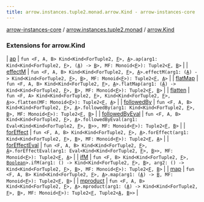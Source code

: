 ```yaml
---
title: arrow.instances.tuple2.monad.arrow.Kind - arrow-instances-core
---
```


[arrow-instances-core](../../index.html) / [arrow.instances.tuple2.monad](../index.html) / [arrow.Kind](./index.html)

### Extensions for arrow.Kind

| [ap](ap.html) | `fun <F, A, B> Kind<Kind<ForTuple2, `[`F`](ap.html#F)`>, `[`A`](ap.html#A)`>.ap(arg1: Kind<Kind<ForTuple2, `[`F`](ap.html#F)`>, (`[`A`](ap.html#A)`) -> `[`B`](ap.html#B)`>, MF: Monoid<`[`F`](ap.html#F)`>): Tuple2<`[`F`](ap.html#F)`, `[`B`](ap.html#B)`>` |
| [effectM](effect-m.html) | `fun <F, A, B> Kind<Kind<ForTuple2, `[`F`](effect-m.html#F)`>, `[`A`](effect-m.html#A)`>.effectM(arg1: (`[`A`](effect-m.html#A)`) -> Kind<Kind<ForTuple2, `[`F`](effect-m.html#F)`>, `[`B`](effect-m.html#B)`>, MF: Monoid<`[`F`](effect-m.html#F)`>): Tuple2<`[`F`](effect-m.html#F)`, `[`A`](effect-m.html#A)`>` |
| [flatMap](flat-map.html) | `fun <F, A, B> Kind<Kind<ForTuple2, `[`F`](flat-map.html#F)`>, `[`A`](flat-map.html#A)`>.flatMap(arg1: (`[`A`](flat-map.html#A)`) -> Kind<Kind<ForTuple2, `[`F`](flat-map.html#F)`>, `[`B`](flat-map.html#B)`>, MF: Monoid<`[`F`](flat-map.html#F)`>): Tuple2<`[`F`](flat-map.html#F)`, `[`B`](flat-map.html#B)`>` |
| [flatten](flatten.html) | `fun <F, A> Kind<Kind<ForTuple2, `[`F`](flatten.html#F)`>, Kind<Kind<ForTuple2, `[`F`](flatten.html#F)`>, `[`A`](flatten.html#A)`>>.flatten(MF: Monoid<`[`F`](flatten.html#F)`>): Tuple2<`[`F`](flatten.html#F)`, `[`A`](flatten.html#A)`>` |
| [followedBy](followed-by.html) | `fun <F, A, B> Kind<Kind<ForTuple2, `[`F`](followed-by.html#F)`>, `[`A`](followed-by.html#A)`>.followedBy(arg1: Kind<Kind<ForTuple2, `[`F`](followed-by.html#F)`>, `[`B`](followed-by.html#B)`>, MF: Monoid<`[`F`](followed-by.html#F)`>): Tuple2<`[`F`](followed-by.html#F)`, `[`B`](followed-by.html#B)`>` |
| [followedByEval](followed-by-eval.html) | `fun <F, A, B> Kind<Kind<ForTuple2, `[`F`](followed-by-eval.html#F)`>, `[`A`](followed-by-eval.html#A)`>.followedByEval(arg1: Eval<Kind<Kind<ForTuple2, `[`F`](followed-by-eval.html#F)`>, `[`B`](followed-by-eval.html#B)`>>, MF: Monoid<`[`F`](followed-by-eval.html#F)`>): Tuple2<`[`F`](followed-by-eval.html#F)`, `[`B`](followed-by-eval.html#B)`>` |
| [forEffect](for-effect.html) | `fun <F, A, B> Kind<Kind<ForTuple2, `[`F`](for-effect.html#F)`>, `[`A`](for-effect.html#A)`>.forEffect(arg1: Kind<Kind<ForTuple2, `[`F`](for-effect.html#F)`>, `[`B`](for-effect.html#B)`>, MF: Monoid<`[`F`](for-effect.html#F)`>): Tuple2<`[`F`](for-effect.html#F)`, `[`A`](for-effect.html#A)`>` |
| [forEffectEval](for-effect-eval.html) | `fun <F, A, B> Kind<Kind<ForTuple2, `[`F`](for-effect-eval.html#F)`>, `[`A`](for-effect-eval.html#A)`>.forEffectEval(arg1: Eval<Kind<Kind<ForTuple2, `[`F`](for-effect-eval.html#F)`>, `[`B`](for-effect-eval.html#B)`>>, MF: Monoid<`[`F`](for-effect-eval.html#F)`>): Tuple2<`[`F`](for-effect-eval.html#F)`, `[`A`](for-effect-eval.html#A)`>` |
| [ifM](if-m.html) | `fun <F, B> Kind<Kind<ForTuple2, `[`F`](if-m.html#F)`>, `[`Boolean`](https://kotlinlang.org/api/latest/jvm/stdlib/kotlin/-boolean/index.html)`>.ifM(arg1: () -> Kind<Kind<ForTuple2, `[`F`](if-m.html#F)`>, `[`B`](if-m.html#B)`>, arg2: () -> Kind<Kind<ForTuple2, `[`F`](if-m.html#F)`>, `[`B`](if-m.html#B)`>, MF: Monoid<`[`F`](if-m.html#F)`>): Tuple2<`[`F`](if-m.html#F)`, `[`B`](if-m.html#B)`>` |
| [map](map.html) | `fun <F, A, B> Kind<Kind<ForTuple2, `[`F`](map.html#F)`>, `[`A`](map.html#A)`>.map(arg1: (`[`A`](map.html#A)`) -> `[`B`](map.html#B)`, MF: Monoid<`[`F`](map.html#F)`>): Tuple2<`[`F`](map.html#F)`, `[`B`](map.html#B)`>` |
| [mproduct](mproduct.html) | `fun <F, A, B> Kind<Kind<ForTuple2, `[`F`](mproduct.html#F)`>, `[`A`](mproduct.html#A)`>.mproduct(arg1: (`[`A`](mproduct.html#A)`) -> Kind<Kind<ForTuple2, `[`F`](mproduct.html#F)`>, `[`B`](mproduct.html#B)`>, MF: Monoid<`[`F`](mproduct.html#F)`>): Tuple2<`[`F`](mproduct.html#F)`, Tuple2<`[`A`](mproduct.html#A)`, `[`B`](mproduct.html#B)`>>` |

